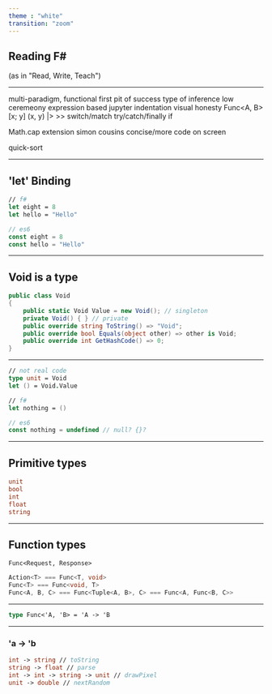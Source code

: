 ```yaml
---
theme : "white"
transition: "zoom"
---
```


## Reading F#

(as in "Read, Write, Teach")

---

multi-paradigm, functional first
pit of success
type of inference
low ceremeony
expression based
jupyter
indentation
visual honesty
Func<A, B>
[x; y]
(x, y)
|> >>
switch/match
try/catch/finally
if

Math.cap extension
simon cousins
concise/more code on screen


quick-sort

---

## 'let' Binding

```fsharp
// f#
let eight = 8
let hello = "Hello"
```

```javascript
// es6
const eight = 8
const hello = "Hello"
```

---

## Void is a type

```csharp
public class Void
{
    public static Void Value = new Void(); // singleton
    private Void() { } // private
    public override string ToString() => "Void";
    public override bool Equals(object other) => other is Void;
    public override int GetHashCode() => 0;
}
```

---

```fsharp
// not real code
type unit = Void
let () = Void.Value
```

```fsharp
// f#
let nothing = ()
```

```javascript
// es6
const nothing = undefined // null? {}?
```

---

## Primitive types

```fsharp
unit
bool
int
float
string
```

---

## Function types

`Func<Request, Response>`

```csharp
Action<T> === Func<T, void>
Func<T> === Func<void, T>
Func<A, B, C> === Func<Tuple<A, B>, C> === Func<A, Func<B, C>>
```

---

```fsharp
type Func<'A, 'B> = 'A -> 'B
```

---

### 'a -> 'b

```fsharp
int -> string // toString
string -> float // parse
int -> int -> string -> unit // drawPixel
unit -> double // nextRandom
```